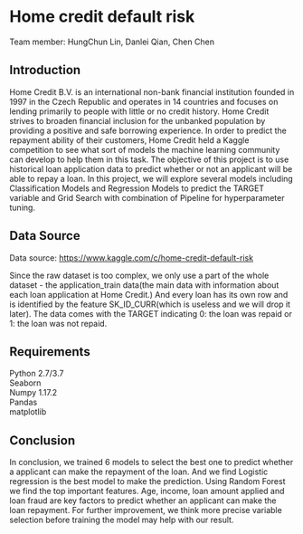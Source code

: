 # Home credit default risk

Team member: HungChun Lin, Danlei Qian, Chen Chen

## Introduction

Home Credit B.V. is an international non-bank financial institution founded in 1997 in the Czech Republic and operates in 14 countries and focuses on lending primarily to people with little or no credit history. Home Credit strives to broaden financial inclusion for the unbanked population by providing a positive and safe borrowing experience. In order to predict the repayment ability of their customers, Home Credit held a Kaggle competition to see what sort of models the machine learning community can develop to help them in this task.
The objective of this project is to use historical loan application data to predict whether or not an applicant will be able to repay a loan. In this project, we will explore several models including Classification Models and Regression Models to predict the TARGET variable and Grid Search with combination of Pipeline for hyperparameter tuning.

## Data Source

Data source: https://www.kaggle.com/c/home-credit-default-risk

Since the raw dataset is too complex, we only use a part of the whole dataset - the application_train data(the main data with information about each loan application at Home Credit.) And every loan has its own row and is identified by the feature SK_ID_CURR(which is useless and we will drop it later).
The data comes with the TARGET indicating 0: the loan was repaid or 1: the loan was not repaid.

## Requirements

Python 2.7/3.7  
Seaborn  
Numpy 1.17.2  
Pandas  
matplotlib  

## Conclusion

In conclusion, we trained 6 models to select the best one to predict whether 
a applicant can make the repayment of the loan. And we find Logistic regression is 
the best model to make the prediction. Using Random Forest we find the top important 
features. Age, income, loan amount applied and loan fraud are key factors to predict whether 
an applicant can make the loan repayment. For further improvement, we think more precise variable 
selection before training the model may help with our result.
